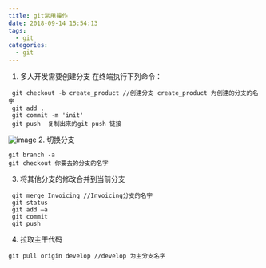 ```yaml
---
title: git常用操作
date: 2018-09-14 15:54:13
tags:
  - git
categories:
  - git
---
```


1. 多人开发需要创建分支
在终端执行下列命令：
```
 git checkout -b create_product //创建分支 create_product 为创建的分支的名字
 git add .
 git commit -m 'init'
 git push  复制出来的git push 链接
```
 ![image](https://note.youdao.com/yws/api/personal/file/WEB65905f73ff8c6c0f882b952f48417526?method=download&shareKey=400be717732b86e49cdaf9a2013bfcfa)
2. 切换分支
 ```
 git branch -a
 git checkout 你要去的分支的名字
```
3. 将其他分支的修改合并到当前分支
```
 git merge Invoicing //Invoicing分支的名字
 git status
 git add —a
 git commit
 git push
```
4. 拉取主干代码
 ```
 git pull origin develop //develop 为主分支名字
```
